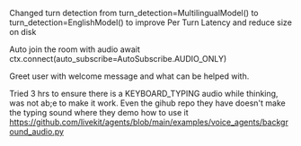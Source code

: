 Changed turn detection from turn_detection=MultilingualModel() to turn_detection=EnglishModel() to improve Per Turn Latency and reduce size on disk 

Auto join the room with audio
await ctx.connect(auto_subscribe=AutoSubscribe.AUDIO_ONLY)

Greet user with welcome message and what can be helped with.

Tried 3 hrs to ensure there is a KEYBOARD_TYPING audio while thinking, was not ab;e to make it work.
Even the gihub repo they have doesn't make the typing sound where they demo how to use it  https://github.com/livekit/agents/blob/main/examples/voice_agents/background_audio.py